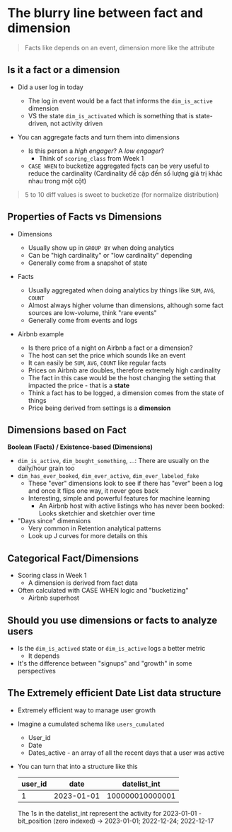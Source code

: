 # The blurry line between fact and dimension

> Facts like depends on an event, dimension more like the attribute

## Is it a fact or a dimension

- Did a user log in today
    - The log in event would be a fact that informs the `dim_is_active` dimension
    - VS the state `dim_is_activated` which is something that is state-driven, not activity driven

- You can aggregate facts and turn them into dimensions
    - Is this person a _high engager_? A _low engager_?
        - Think of `scoring_class` from Week 1
    - `CASE WHEN` to bucketize aggregated facts can be very useful to reduce the cardinality (Cardinality đề cập đến số lượng giá trị khác nhau trong một cột)

> 5 to 10 diff values is sweet to bucketize (for normalize distribution)

## Properties of Facts vs Dimensions

- Dimensions
    - Usually show up in `GROUP BY` when doing analytics
    - Can be "high cardinality" or "low cardinality" depending
    - Generally come from a snapshot of state

- Facts
    - Usually aggregated when doing analytics by things like `SUM`, `AVG`, `COUNT`
    - Almost always higher volume than dimensions, although some fact sources are low-volume, think "rare events"
    - Generally come from events and logs

- Airbnb example
    - Is there price of a night on Airbnb a fact or a dimension?
    - The host can set the price which sounds like an event
    - It can easily be `SUM`, `AVG`, `COUNT` like regular facts
    - Prices on Airbnb are doubles, therefore extremely high cardinality
    - The fact in this case would  be the host changing the setting that impacted the price - that is a **state**
    - Think a fact has to be logged, a dimension comes from the state of things
    - Price being derived from settings is a **dimension**

## Dimensions based on Fact

**Boolean (Facts) / Existence-based (Dimensions)**

- `dim_is_active`, `dim_bought_something`, ...: There are usually on the daily/hour grain too
- `dim_has_ever_booked`, `dim_ever_active`, `dim_ever_labeled_fake`
    - These "ever" dimensions look to see if there has "ever" been a log and once it flips one way, it never goes back
    - Interesting, simple and powerful features for machine learning
        - An Airbnb host with active listings who has never been booked: Looks sketchier and sketchier over time
- "Days since" dimensions
    - Very common in Retention analytical patterns
    - Look up J curves for more details on this

## Categorical Fact/Dimensions

- Scoring class in Week 1
    - A dimension is derived from fact data
- Often calculated  with CASE WHEN logic and "bucketizing"
    - Airbnb superhost

## Should you use dimensions or facts to analyze users

- Is the `dim_is_actived` state or `dim_is_active` logs a better metric
    - It depends
- It's the difference between "signups" and "growth" in some perspectives

## The Extremely efficient Date List data structure

- Extremely efficient way to manage user growth
- Imagine a cumulated schema like `users_cumulated`
    - User_id
    - Date
    - Dates_active - an array of all the recent days that a user was active
- You can turn that into a structure like this
    
    | user_id | date         | datelist_int      |
    |---------|--------------|-------------------|
    | 1       | 2023-01-01   | 100000010000001   |
    
    The 1s in the datelist_int represent the activity for 2023-01-01 - bit_position (zero indexed) -> 2023-01-01; 2022-12-24; 2022-12-17


